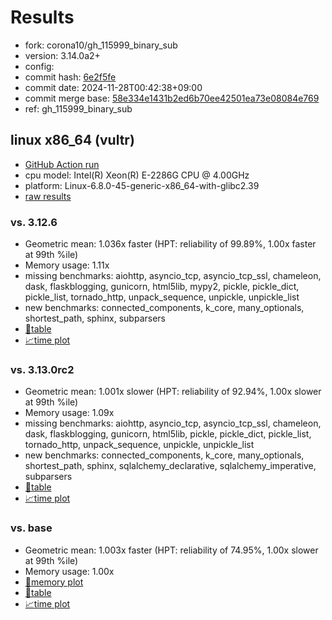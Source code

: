 # Results

- fork: corona10/gh_115999_binary_sub
- version: 3.14.0a2+
- config: 
- commit hash: [6e2f5fe](https://github.com/corona10/cpython/commit/6e2f5fe)
- commit date: 2024-11-28T00:42:38+09:00
- commit merge base: [58e334e1431b2ed6b70ee42501ea73e08084e769](https://github.com/python/cpython/commit/58e334e1431b2ed6b70ee42501ea73e08084e769)
- ref: gh_115999_binary_sub

## linux x86_64 (vultr)

- [GitHub Action run](https://github.com/facebookexperimental/free-threading-benchmarking/actions/runs/12057185324)
- cpu model: Intel(R) Xeon(R) E-2286G CPU @ 4.00GHz
- platform: Linux-6.8.0-45-generic-x86_64-with-glibc2.39
- [raw results](bm-20241128-vultr-x86_64-corona10-gh_115999_binary_sub-3.14.0a2%2B-6e2f5fe.json)

### vs. 3.12.6

- Geometric mean: 1.036x faster (HPT: reliability of 99.89%, 1.00x faster at 99th %ile)
- Memory usage: 1.11x
- missing benchmarks: aiohttp, asyncio_tcp, asyncio_tcp_ssl, chameleon, dask, flaskblogging, gunicorn, html5lib, mypy2, pickle, pickle_dict, pickle_list, tornado_http, unpack_sequence, unpickle, unpickle_list
- new benchmarks: connected_components, k_core, many_optionals, shortest_path, sphinx, subparsers
- [📄table](bm-20241128-vultr-x86_64-corona10-gh_115999_binary_sub-3.14.0a2%2B-6e2f5fe-vs-3.12.6.md)
- [📈time plot](bm-20241128-vultr-x86_64-corona10-gh_115999_binary_sub-3.14.0a2%2B-6e2f5fe-vs-3.12.6.svg)

### vs. 3.13.0rc2

- Geometric mean: 1.001x slower (HPT: reliability of 92.94%, 1.00x slower at 99th %ile)
- Memory usage: 1.09x
- missing benchmarks: aiohttp, asyncio_tcp, asyncio_tcp_ssl, chameleon, dask, flaskblogging, gunicorn, html5lib, pickle, pickle_dict, pickle_list, tornado_http, unpack_sequence, unpickle, unpickle_list
- new benchmarks: connected_components, k_core, many_optionals, shortest_path, sphinx, sqlalchemy_declarative, sqlalchemy_imperative, subparsers
- [📄table](bm-20241128-vultr-x86_64-corona10-gh_115999_binary_sub-3.14.0a2%2B-6e2f5fe-vs-3.13.0rc2.md)
- [📈time plot](bm-20241128-vultr-x86_64-corona10-gh_115999_binary_sub-3.14.0a2%2B-6e2f5fe-vs-3.13.0rc2.svg)

### vs. base

- Geometric mean: 1.003x faster (HPT: reliability of 74.95%, 1.00x slower at 99th %ile)
- Memory usage: 1.00x
- [🧠memory plot](bm-20241128-vultr-x86_64-corona10-gh_115999_binary_sub-3.14.0a2%2B-6e2f5fe-vs-base-mem.svg)
- [📄table](bm-20241128-vultr-x86_64-corona10-gh_115999_binary_sub-3.14.0a2%2B-6e2f5fe-vs-base.md)
- [📈time plot](bm-20241128-vultr-x86_64-corona10-gh_115999_binary_sub-3.14.0a2%2B-6e2f5fe-vs-base.svg)

